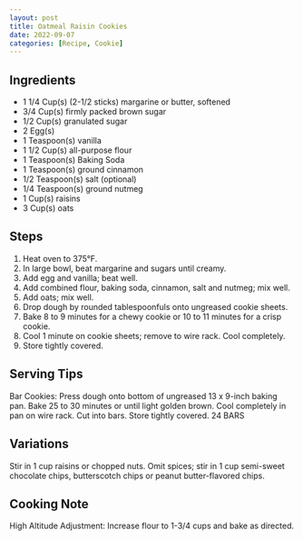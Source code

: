 ```yaml
---
layout: post
title: Oatmeal Raisin Cookies
date: 2022-09-07
categories: [Recipe, Cookie]
---
```


## Ingredients

* 1 1/4 Cup(s) (2-1/2 sticks) margarine or butter, softened
* 3/4 Cup(s) firmly packed brown sugar
* 1/2 Cup(s) granulated sugar
* 2 Egg(s)
* 1 Teaspoon(s) vanilla
* 1 1/2 Cup(s) all-purpose flour
* 1 Teaspoon(s) Baking Soda
* 1 Teaspoon(s) ground cinnamon
* 1/2 Teaspoon(s) salt (optional)
* 1/4 Teaspoon(s) ground nutmeg
* 1 Cup(s) raisins
* 3 Cup(s) oats

## Steps

1. Heat oven to 375°F.
2. In large bowl, beat margarine and sugars until creamy.
3. Add egg and vanilla; beat well.
4. Add combined flour, baking soda, cinnamon, salt and nutmeg; mix well.
5. Add oats; mix well.
6. Drop dough by rounded tablespoonfuls onto ungreased cookie sheets.
7. Bake 8 to 9 minutes for a chewy cookie or 10 to 11 minutes for a crisp cookie.
8. Cool 1 minute on cookie sheets; remove to wire rack. Cool completely.
9. Store tightly covered.

## Serving Tips

Bar Cookies: Press dough onto bottom of ungreased 13 x 9-inch baking pan. Bake 25 to 30 minutes or until light golden brown. Cool completely in pan on wire rack. Cut into bars. Store tightly covered.
24 BARS

## Variations

Stir in 1 cup raisins or chopped nuts.
Omit spices; stir in 1 cup semi-sweet chocolate chips, butterscotch chips or peanut butter-flavored chips.

## Cooking Note

High Altitude Adjustment: Increase flour to 1-3/4 cups and bake as directed. 
